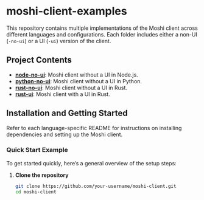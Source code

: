 # moshi-client-examples

This repository contains multiple implementations of the Moshi client across different languages and configurations. Each folder includes either a non-UI (`-no-ui`) or a UI (`-ui`) version of the client.

## Project Contents

- **[node-no-ui](node-no-ui/README.md)**: Moshi client without a UI in Node.js.
- **[python-no-ui](python-no-ui/README.md)**: Moshi client without a UI in Python.
- **[rust-no-ui](rust-no-ui/README.md)**: Moshi client without a UI in Rust.
- **[rust-ui](rust-ui/README.md)**: Moshi client with a UI in Rust.

## Installation and Getting Started

Refer to each language-specific README for instructions on installing dependencies and setting up the Moshi client.

### Quick Start Example

To get started quickly, here’s a general overview of the setup steps:

1. **Clone the repository**
   ```sh
   git clone https://github.com/your-username/moshi-client.git
   cd moshi-client
   ```

